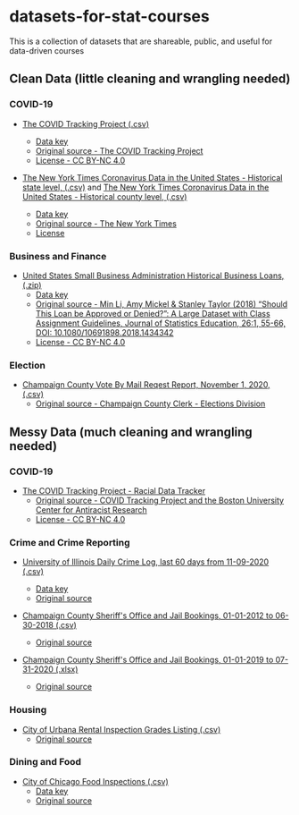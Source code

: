 # datasets-for-stat-courses
This is a collection of datasets that are shareable, public, and useful for data-driven courses

## Clean Data (little cleaning and wrangling needed)

### COVID-19
* [The COVID Tracking Project (.csv)](https://covidtracking.com/data/download/all-states-history.csv)
  * [Data key](https://covidtracking.com/about-data/data-definitions)
  * [Original source - The COVID Tracking Project](https://covidtracking.com/)
  * [License - CC BY-NC 4.0](https://creativecommons.org/licenses/by-nc/4.0/)

* [The New York Times Coronavirus Data in the United States - Historical state level, (.csv)](https://github.com/nytimes/covid-19-data/blob/master/us-states.csv) and [The New York Times Coronavirus Data in the United States - Historical county level, (.csv)](https://github.com/nytimes/covid-19-data/blob/master/us-counties.csv)
  * [Data key](https://github.com/nytimes/covid-19-data/blob/master/README.md)
  * [Original source - The New York Times](https://github.com/nytimes/covid-19-data)
  * [License](https://github.com/nytimes/covid-19-data/blob/master/LICENSE)

### Business and Finance
* [United States Small Business Administration Historical Business Loans, (.zip)](https://www.tandfonline.com/doi/suppl/10.1080/10691898.2018.1434342/suppl_file/ujse_a_1434342_sm1547.zip)
  * [Data key](https://www.tandfonline.com/doi/figure/10.1080/10691898.2018.1434342?scroll=top&needAccess=true)
  * [Original source -  Min Li, Amy Mickel & Stanley Taylor (2018) “Should This Loan be Approved or Denied?”: A Large Dataset with Class Assignment Guidelines, Journal of Statistics Education, 26:1, 55-66, DOI: 10.1080/10691898.2018.1434342](https://www.tandfonline.com/doi/full/10.1080/10691898.2018.1434342)
  * [License - CC BY-NC 4.0](https://www.tandfonline.com/action/showCopyRight?scroll=top&doi=10.1080%2F10691898.2018.1434342)
 
### Election
* [Champaign County Vote By Mail Reqest Report, November 1, 2020, (.csv)](https://uofi.box.com/shared/static/dty5bxsi8pa4dfgly7ap9jtcp1806imy.csv)
  * [Original source - Champaign County Clerk - Elections Division](https://champaigncountyclerk.com/elections/my-voting-information/vote-mail-ballot-request)

## Messy Data (much cleaning and wrangling needed)

### COVID-19
* [The COVID Tracking Project - Racial Data Tracker](https://docs.google.com/spreadsheets/d/e/2PACX-1vR_xmYt4ACPDZCDJcY12kCiMiH0ODyx3E1ZvgOHB8ae1tRcjXbs_yWBOA4j4uoCEADVfC1PS2jYO68B/pub?gid=43720681&single=true&output=csv)
  * [Original source - COVID Tracking Project and the Boston University Center for Antiracist Research](https://covidtracking.com/race)
  * [License - CC BY-NC 4.0](https://creativecommons.org/licenses/by-nc/4.0/)
 
### Crime and Crime Reporting
* [University of Illinois Daily Crime Log, last 60 days from 11-09-2020 (.csv)](https://uofi.box.com/shared/static/9kbea1n12qic6x7g8ginge299rrfjo15.csv)
  * [Data key](http://police.illinois.edu/dpsapp/wp-content/uploads/2016/02/Crime-Log-Instructions.pdf)
  * [Original source](https://police.illinois.edu/crime-reporting/daily-crime-log/)

* [Champaign County Sheriff's Office and Jail Bookings, 01-01-2012 to 06-30-2018 (.csv)](https://data.illinois.gov/dataset/820f5916-069f-41e8-afc2-815a26770bea/resource/dfcad952-67cc-4ff3-8be0-0312c25ec8e1/download/chm_jail_data.csv)
  * [Original source](https://data.illinois.gov/dataset/jail-booking-data)

* [Champaign County Sheriff's Office and Jail Bookings, 01-01-2019 to 07-31-2020 (.xlsx)](https://data.illinois.gov/dataset/ed47a5f0-df3b-43d1-878e-d390411a0cde/resource/8ca192da-32f9-4d0a-ab9e-c92b46f64bb8/download/copy-of-jail-data-1_1_2019-thru-7_31_2020.xlsx)
  * [Original source](https://data.illinois.gov/dataset/jail-data-1-01-19-thru-7-31-20)

### Housing
* [City of Urbana Rental Inspection Grades Listing (.csv)](https://data.urbanaillinois.us/api/views/tn7v-fm2b/rows.csv?accessType=DOWNLOAD)
  * [Original source](https://data.urbanaillinois.us/Buildings/Rental-Inspection-Grades-Listing/tn7v-fm2b)

### Dining and Food
* [City of Chicago Food Inspections (.csv)](https://data.cityofchicago.org/api/views/4ijn-s7e5/rows.csv?accessType=DOWNLOAD)
  * [Data key](https://data.cityofchicago.org/api/assets/BAD5301B-681A-4202-9D25-51B2CAE672FF?download=true)
  * [Original source](https://data.cityofchicago.org/Health-Human-Services/Food-Inspections/4ijn-s7e5)
